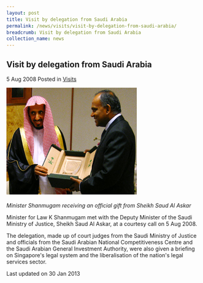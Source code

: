 ```yaml
---
layout: post
title: Visit by delegation from Saudi Arabia
permalink: /news/visits/visit-by-delegation-from-saudi-arabia/
breadcrumb: Visit by delegation from Saudi Arabia
collection_name: news
---
```


<style>
.image {width: 400px;}
.image img {max-width: 100%;}
</style>

Visit by delegation from Saudi Arabia
---

5 Aug 2008 Posted in [Visits](/news/visits/)

<div class="image"><img src="/images/visit-by-delegation-from-saudi.jpg/"></div><br>
<i>Minister Shanmugam receiving an official gift from Sheikh Saud Al Askar</i>

Minister for Law K Shanmugam met with the Deputy Minister of the Saudi Ministry of Justice, Sheikh Saud Al Askar, at a courtesy call on 5 Aug 2008.

The delegation, made up of court judges from the Saudi Ministry of Justice and officials from the Saudi Arabian National Competitiveness Centre and the Saudi Arabian General Investment Authority, were also given a briefing on Singapore's legal system and the liberalisation of the nation's legal services sector.

<p class="right-side-updated">Last updated on 30 Jan 2013</p>
